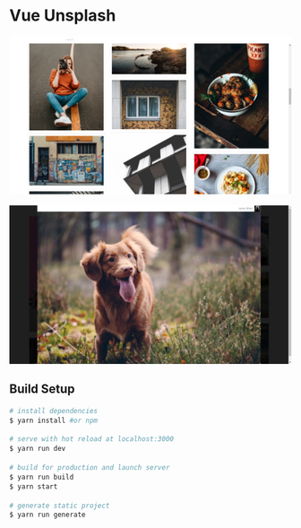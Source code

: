 # Vue Unsplash

<img src="./showcases/first.png" alt="">

<img src="./showcases/thrith.png" alt="">

<img src="./showcases/second.png" alt="">

## Build Setup

``` bash
# install dependencies
$ yarn install #or npm

# serve with hot reload at localhost:3000
$ yarn run dev

# build for production and launch server
$ yarn run build
$ yarn start

# generate static project
$ yarn run generate
```

